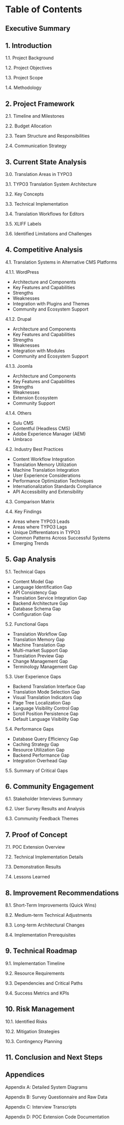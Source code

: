 # Table of Contents

## Executive Summary

## 1. Introduction

1.1. Project Background

1.2. Project Objectives

1.3. Project Scope

1.4. Methodology

## 2. Project Framework

2.1. Timeline and Milestones

2.2. Budget Allocation

2.3. Team Structure and Responsibilities

2.4. Communication Strategy

## 3. Current State Analysis

3.0. Translation Areas in TYPO3

3.1. TYPO3 Translation System Architecture

3.2. Key Concepts

3.3. Technical Implementation

3.4. Translation Workflows for Editors

3.5. XLIFF Labels

3.6. Identified Limitations and Challenges

## 4. Competitive Analysis

4.1. Translation Systems in Alternative CMS Platforms

4.1.1. WordPress
  - Architecture and Components
  - Key Features and Capabilities
  - Strengths
  - Weaknesses
  - Integration with Plugins and Themes
  - Community and Ecosystem Support

4.1.2. Drupal
  - Architecture and Components
  - Key Features and Capabilities
  - Strengths
  - Weaknesses
  - Integration with Modules
  - Community and Ecosystem Support

4.1.3. Joomla
  - Architecture and Components
  - Key Features and Capabilities
  - Strengths
  - Weaknesses
  - Extension Ecosystem
  - Community Support

4.1.4. Others
  - Sulu CMS
  - Contentful (Headless CMS)
  - Adobe Experience Manager (AEM)
  - Umbraco

4.2. Industry Best Practices
  - Content Workflow Integration
  - Translation Memory Utilization
  - Machine Translation Integration
  - User Experience Considerations
  - Performance Optimization Techniques
  - Internationalization Standards Compliance
  - API Accessibility and Extensibility

4.3. Comparison Matrix

4.4. Key Findings
  - Areas where TYPO3 Leads
  - Areas where TYPO3 Lags
  - Unique Differentiators in TYPO3
  - Common Patterns Across Successful Systems
  - Emerging Trends

## 5. Gap Analysis

5.1. Technical Gaps
  - Content Model Gap
  - Language Identification Gap
  - API Consistency Gap
  - Translation Service Integration Gap
  - Backend Architecture Gap
  - Database Schema Gap
  - Configuration Gap

5.2. Functional Gaps
  - Translation Workflow Gap
  - Translation Memory Gap
  - Machine Translation Gap
  - Multi-market Support Gap
  - Translation Preview Gap
  - Change Management Gap
  - Terminology Management Gap

5.3. User Experience Gaps
  - Backend Translation Interface Gap
  - Translation Mode Selection Gap
  - Visual Translation Indicators Gap
  - Page Tree Localization Gap
  - Language Visibility Control Gap
  - Scroll Position Persistence Gap
  - Default Language Visibility Gap

5.4. Performance Gaps
  - Database Query Efficiency Gap
  - Caching Strategy Gap
  - Resource Utilization Gap
  - Backend Performance Gap
  - Integration Overhead Gap

5.5. Summary of Critical Gaps

## 6. Community Engagement

6.1. Stakeholder Interviews Summary

6.2. User Survey Results and Analysis

6.3. Community Feedback Themes


## 7. Proof of Concept

7.1. POC Extension Overview

7.2. Technical Implementation Details

7.3. Demonstration Results

7.4. Lessons Learned

## 8. Improvement Recommendations

8.1. Short-Term Improvements (Quick Wins)

8.2. Medium-term Technical Adjustments

8.3. Long-term Architectural Changes

8.4. Implementation Prerequisites


## 9. Technical Roadmap

   9.1. Implementation Timeline
   
   9.2. Resource Requirements
   
   9.3. Dependencies and Critical Paths
   
   9.4. Success Metrics and KPIs

## 10. Risk Management

   10.1. Identified Risks
   
   10.2. Mitigation Strategies
   
   10.3. Contingency Planning
   

## 11. Conclusion and Next Steps

## Appendices

   Appendix A: Detailed System Diagrams
   
   Appendix B: Survey Questionnaire and Raw Data
   
   Appendix C: Interview Transcripts
   
   Appendix D: POC Extension Code Documentation
